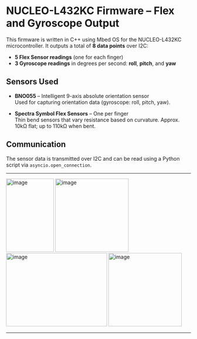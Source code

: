 # NUCLEO-L432KC Firmware – Flex and Gyroscope Output

This firmware is written in C++ using Mbed OS for the NUCLEO-L432KC microcontroller. It outputs a total of **8 data points** over I2C:

- **5 Flex Sensor readings** (one for each finger)  
- **3 Gyroscope readings** in degrees per second: **roll**, **pitch**, and **yaw**

## Sensors Used

- **BNO055** – Intelligent 9-axis absolute orientation sensor  
  Used for capturing orientation data (gyroscope: roll, pitch, yaw).

- **Spectra Symbol Flex Sensors** – One per finger  
  Thin bend sensors that vary resistance based on curvature. Approx. 10kΩ flat; up to 110kΩ when bent.

## Communication

The sensor data is transmitted over I2C and can be read using a Python script via `asyncio.open_connection`.

---
<img width="130" height="200" alt="image" src="https://github.com/user-attachments/assets/3b244160-9f7c-40ed-8136-1fb56596861f" />
<img width="200" height="200" alt="image" src="https://github.com/user-attachments/assets/0689eabf-8bba-4c67-98a1-dd9b39634cd5" />
<img width="275" height="200" alt="image" src="https://github.com/user-attachments/assets/590d12fe-3d05-4eb0-8075-ac86a7095ed5" />
<img width="200" height="200" alt="image" src="https://github.com/user-attachments/assets/f02972db-56c1-4695-ab95-a5db161ddffb" />

---
